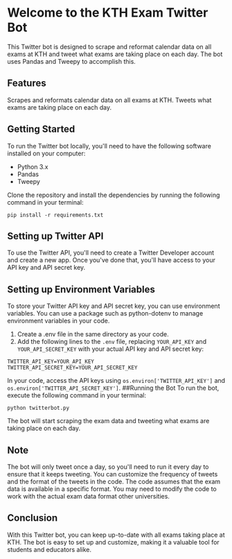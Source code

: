 # Welcome to the KTH Exam Twitter Bot
This Twitter bot is designed to scrape and reformat calendar data on all exams at KTH and tweet what exams are taking place on each day. The bot uses Pandas and Tweepy to accomplish this.

## Features
Scrapes and reformats calendar data on all exams at KTH.
Tweets what exams are taking place on each day.
## Getting Started
To run the Twitter bot locally, you'll need to have the following software installed on your computer:

* Python 3.x
* Pandas
* Tweepy

Clone the repository and install the dependencies by running the following command in your terminal:

```
pip install -r requirements.txt
```
## Setting up Twitter API
To use the Twitter API, you'll need to create a Twitter Developer account and create a new app. Once you've done that, you'll have access to your API key and API secret key.

## Setting up Environment Variables
To store your Twitter API key and API secret key, you can use environment variables. You can use a package such as python-dotenv to manage environment variables in your code.

1. Create a .env file in the same directory as your code.
2. Add the following lines to the `.env` file, replacing `YOUR_API_KEY` and `YOUR_API_SECRET_KEY` with your actual API key and API secret key:
```
TWITTER_API_KEY=YOUR_API_KEY
TWITTER_API_SECRET_KEY=YOUR_API_SECRET_KEY
```
In your code, access the API keys using `os.environ['TWITTER_API_KEY']` and `os.environ['TWITTER_API_SECRET_KEY']`.
##Running the Bot
To run the bot, execute the following command in your terminal:

```
python twitterbot.py
```
The bot will start scraping the exam data and tweeting what exams are taking place on each day.

## Note
The bot will only tweet once a day, so you'll need to run it every day to ensure that it keeps tweeting.
You can customize the frequency of tweets and the format of the tweets in the code.
The code assumes that the exam data is available in a specific format. You may need to modify the code to work with the actual exam data format other universities.
## Conclusion
With this Twitter bot, you can keep up-to-date with all exams taking place at KTH. The bot is easy to set up and customize, making it a valuable tool for students and educators alike.